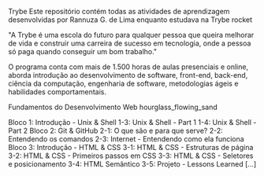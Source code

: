 Trybe
Este repositório contém todas as atividades de aprendizagem desenvolvidas por Rannuza G. de Lima enquanto estudava na Trybe rocket

"A Trybe é uma escola do futuro para qualquer pessoa que queira melhorar de vida e construir uma carreira de sucesso em tecnologia, onde a pessoa só paga quando conseguir um bom trabalho."

O programa conta com mais de 1.500 horas de aulas presenciais e online, aborda introdução ao desenvolvimento de software, front-end, back-end, ciência da computação, engenharia de software, metodologias ágeis e habilidades comportamentais.

Fundamentos do Desenvolvimento Web hourglass_flowing_sand

Bloco 1: Introdução - Unix & Shell
 1-3: Unix & Shell - Part 1
 1-4: Unix & Shell - Part 2
Bloco 2: Git & GitHub
 2-1: O que são e para que serve?
 2-2: Entendendo os comandos
 2-3: Internet - Entendendo como ela funciona
Bloco 3: Introdução - HTML & CSS
 3-1: HTML & CSS - Estruturas de página
 3-2: HTML & CSS - Primeiros passos em CSS
 3-3: HTML & CSS - Seletores e posicionamento
 3-4: HTML Semântico
 3-5: Projeto - Lessons Learned
[...]